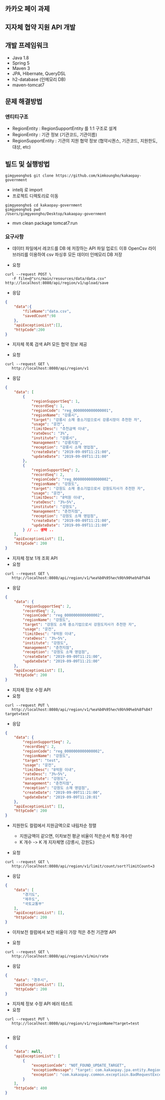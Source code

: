 ## 카카오 페이 과제
## 지자체 협약 지원 API 개발

## 개발 프레임워크
- Java 1.8
- Spring 5
- Maven 3
- JPA, Hibernate, QueryDSL
- h2-database (인메모리 DB)
- maven-tomcat7

## 문제 해결방법 
### 엔티티구조   
- RegionEntity : RegionSupportEntity 를 1:1 구조로 설계
- RegionEntity : 기관 정보 (기관코드, 기관이름)
- RegionSupportEntity : 기관의 지원 협약 정보 (협약시퀀스, 기관코드, 지원한도, 대상, etc)

## 빌드 및 실행방법
```shell script
gimgyeongho$ git clone https://github.com/kimkoungho/kakaopay-government
```

- intellj 로 import
- 프로젝트 디렉토리로 이동
```shell script
gimgyeongho$ cd kakaopay-government
gimgyeongho$ pwd
/Users/gimgyeongho/Desktop/kakaopay-government
```
- mvn clean package tomcat7:run

### 요구사항
- 데이터 파일에서 레코드를 DB 에 저장하는 API
파일 업로드 이후 OpenCsv 라이브러리를 이용하여 csv 파싱후 모든 데이터 인메모리 DB 저장  
 
- 요청 
```shell script
curl --request POST \
   -F file=@"src/main/resources/data/data.csv" http://localhost:8080/api/region/v1/upload/save
```

- 응답
```json 
{
    "data":{
        "fileName":"data.csv",
        "savedCount":98
    },
    "apiExceptionList":[],
    "httpCode":200
}
```

- 지자체 목록 검색 API
모든 협약 정보 제공 

- 요청
```shell script
curl --request GET \
   http://localhost:8080/api/region/v1
```

- 응답
```json
{
    "data": [
        {
            "regionSupportSeq": 1,
            "recordSeq": 1,
            "regionCode": "reg_0000000000000001",
            "regionName": "강릉시",
            "target": "강릉시 소재 중소기업으로서 강릉시장이 추천한 자",
            "usage": "운전",
            "limitDesc": "추천금액 이내",
            "rateDesc": "3%",
            "institute": "강릉시",
            "management": "강릉지점",
            "reception": "강릉시 소재 영업점",
            "createDate": "2019-09-09T11:21:00",
            "updateDate": "2019-09-09T11:21:00"
        },
        {
            "regionSupportSeq": 2,
            "recordSeq": 2,
            "regionCode": "reg_0000000000000002",
            "regionName": "강원도",
            "target": "강원도 소재 중소기업으로서 강원도지사가 추천한 자",
            "usage": "운전",
            "limitDesc": "8억원 이내",
            "rateDesc": "3%~5%",
            "institute": "강원도",
            "management": "춘천지점",
            "reception": "강원도 소재 영업점",
            "createDate": "2019-09-09T11:21:00",
            "updateDate": "2019-09-09T11:21:00" 
        } // .. 생략 .. 
    ],
    "apiExceptionList": [],
    "httpCode": 200
}
```

- 지자체 정보 1개 조회 API
- 요청  
```shell script
curl --request GET \
   http://localhost:8080/api/region/v1/%ea%b0%95%ec%9b%90%eb%8f%84
```
- 응답
```json
{
    "data": {
        "regionSupportSeq": 2,
        "recordSeq": 2,
        "regionCode": "reg_0000000000000002",
        "regionName": "강원도",
        "target": "강원도 소재 중소기업으로서 강원도지사가 추천한 자",
        "usage": "운전",
        "limitDesc": "8억원 이내",
        "rateDesc": "3%~5%",
        "institute": "강원도",
        "management": "춘천지점",
        "reception": "강원도 소재 영업점",
        "createDate": "2019-09-09T11:21:00",
        "updateDate": "2019-09-09T11:21:00"
    },
    "apiExceptionList": [],
    "httpCode": 200
}
```

- 지자체 정보 수정 API
-  요청
```shell script
curl --request PUT \
   http://localhost:8080/api/region/v1/%ea%b0%95%ec%9b%90%eb%8f%84?target=test
```
- 응답
```json
{
    "data": {
        "regionSupportSeq": 2,
        "recordSeq": 2,
        "regionCode": "reg_0000000000000002",
        "regionName": "강원도",
        "target": "test",
        "usage": "운전",
        "limitDesc": "8억원 이내",
        "rateDesc": "3%~5%",
        "institute": "강원도",
        "management": "춘천지점",
        "reception": "강원도 소재 영업점",
        "createDate": "2019-09-09T11:21:00",
        "updateDate": "2019-09-09T11:28:01"
    },
    "apiExceptionList": [],
    "httpCode": 200
}
```

- 지원한도 컬럼에서 지원금액으로 내림차순 정렬 
    * 지원금액이 같으면, 이차보전 평균 비율이 적은순서 특정 개수만
    * K 개수 -> K 개 지자체명 (강릉시, 강원도)

- 요청
```shell script 
curl --request GET \
   http://localhost:8080/api/region/v1/limit/count/sort?limitCount=3
```

- 응답
```json
{
    "data": [
        "경기도",
        "제주도",
        "국토교통부"
    ],
    "apiExceptionList": [],
    "httpCode": 200
}
```


- 이차보전 컬럼에서 보전 비율이 가장 적은 추천 기관명 API

- 요청 
```shell script 
curl --request GET \
   http://localhost:8080/api/region/v1/min/rate
```

- 응답
```json
{
    "data": "경주시",
    "apiExceptionList": [],
    "httpCode": 200
}
```

- 지자체 정보 수정 API 에러 테스트 
- 요청
```shell script
curl --request PUT \
   http://localhost:8080/api/region/v1/regionName?target=test
                                           
```

- 응답
```json
{
    "data": null,
    "apiExceptionList": [
        {
            "exceptionCode": "NOT_FOUND_UPDATE_TARGET",
            "exceptionMessage": "target: com.kakaopay.jpa.entity.RegionEntity, key: regionName",
            "exception": "com.kakaopay.common.exceptioin.BadRequestException"
        }
    ],
    "httpCode": 400
}
```
